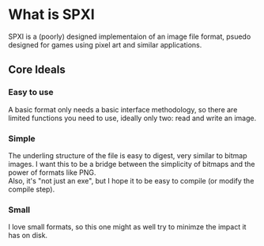 # What is SPXI
SPXI is a (poorly) designed implementaion of an image file format, psuedo designed for games using pixel art and similar applications.
## Core Ideals
### Easy to use
A basic format only needs a basic interface methodology, so there are limited functions you need to use, ideally only two: read and write an image.
### Simple
The underling structure of the file is easy to digest, very similar to bitmap images. I want this to be a bridge between the simplicity of
bitmaps and the power of formats like PNG.  
Also, it's "not just an exe", but I hope it to be easy to compile (or modify the compile step).
### Small
I love small formats, so this one might as well try to minimze the impact it has on disk.

